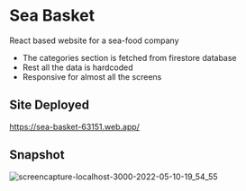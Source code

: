 # Sea Basket
React based website for a sea-food company
- The categories section is fetched from firestore database
- Rest all the data is hardcoded
- Responsive for almost all the screens

## Site Deployed
https://sea-basket-63151.web.app/

## Snapshot
![screencapture-localhost-3000-2022-05-10-19_54_55](https://user-images.githubusercontent.com/72909842/167653131-81d181f3-1213-4a3c-a609-9db30ac3e304.png)
